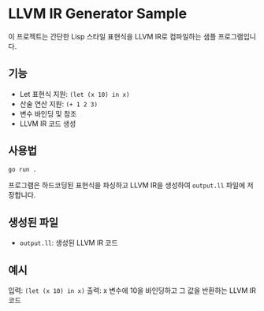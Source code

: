 # LLVM IR Generator Sample

이 프로젝트는 간단한 Lisp 스타일 표현식을 LLVM IR로 컴파일하는 샘플 프로그램입니다.

## 기능

- Let 표현식 지원: `(let (x 10) in x)`
- 산술 연산 지원: `(+ 1 2 3)`
- 변수 바인딩 및 참조
- LLVM IR 코드 생성

## 사용법

```bash
go run .
```

프로그램은 하드코딩된 표현식을 파싱하고 LLVM IR을 생성하여 `output.ll` 파일에 저장합니다.

## 생성된 파일

- `output.ll`: 생성된 LLVM IR 코드

## 예시

입력: `(let (x 10) in x)`
출력: x 변수에 10을 바인딩하고 그 값을 반환하는 LLVM IR 코드
